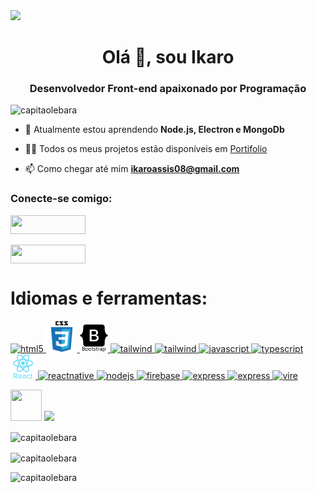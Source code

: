 <img src="https://camo.githubusercontent.com/2597bac0620b2dbaf653f9e0c48326253f5305a4f14febf0e4a71c56c3b1e47e/68747470733a2f2f63646e2e686173686e6f64652e636f6d2f7265732f686173686e6f64652f696d6167652f75706c6f61642f76313631353833393030333034382f5f4657334a666737722e676966"/>

<h1 align="center">Olá 👋, sou Ikaro</h1>
<h3 align="center">Desenvolvedor Front-end apaixonado por Programação</h3>

<p align="left"> <img src= "https://komarev.com/ghpvc/?username=capitaolebara&label=Profile%20views&color=0e75b6&style=flat" alt="capitaolebara" /> </p>

- 🌱 Atualmente estou aprendendo **Node.js, Electron e MongoDb**

- 👨‍💻 Todos os meus projetos estão disponíveis em [Portifolio](link)

- 📫 Como chegar até mim **ikaroassis08@gmail.com**

<h3 align="left">Conecte-se comigo:</h3 >

<!-- linkedin -->
<p align="esquerda">
<a href="https://linkedin.com/in/https://www.linkedin.com/in/ikaro-de-assis-sousa-909406196/" target="blank">
<img align="center " src="https://img.shields.io/badge/LinkedIn-0077B5?style=for-the-badge&logo=linkedin&logoColor=white" 
  width="120" height="30" />
</a>

<!-- INSTAGRAM -->
<a href="https://instagram.com/https:/ /www.instagram.com/hawk_web/?theme=dark" target="blank"><img align="center" src="https://img.shields.io/badge/Instagram-E4405F?style=for-the-badge&logo=instagram&logoColor=white" height="30" width="120"/></a>
</p>




<h1 align="left">Idiomas e ferramentas:</h1>

<!-- BLENDER -->
<a href="https://www.w3.org/html/" target="_blank" rel="noreferrer"> <img src="https://raw.githubusercontent.com/devicons/devicon /master/icons/html5/html5-original-wordmark.svg" alt="html5" height="50"/> </a> 
<a href="https://www.w3schools.com/css/" target="_blank" rel="noreferrer"> <img src="https://raw.githubusercontent.com/devicons/devicon/master/icons/css3/css3-original-wordmark.svg" alt="css3"  height="50"/> </a> 
 <a  href="https://getbootstrap.com" target="_blank" rel=" noreferrer"> 
<img src="https://raw.githubusercontent.com/devicons/devicon/master/icons/bootstrap/bootstrap-plain-wordmark.svg"  height="45"/> </a>
 <a href="https://tailwindcss.com/" target="_blank" rel="noreferrer"> <img src="https://www.vectorlogo.zone/logos/tailwindcss/tailwindcss-icon.svg" alt="tailwind" width="40" height="40"/> </a> 
 <a href="https://tailwindcss.com/" target="_blank" rel="noreferrer"> <img src="https://camo.githubusercontent.com/87f87c1179ee22ce68301ba64d9aaca1e6b55c2a68029638ca12ff5e60827c26/68747470733a2f2f736b696c6c69636f6e732e6465762f69636f6e733f693d7374796c6564636f6d706f6e656e7473" alt="tailwind" width="40" height="40"/> </a> 
 <a href="https://developer.mozilla.org /en-US/docs/Web/JavaScript" target="_blank" rel="noreferrer"> <img src="https://camo.githubusercontent.com/a4199191bff0e00930a78bbcd5f4257c4db4efc3d4bf3b19ca16041751b4c1be/68747470733a2f2f736b696c6c69636f6e732e6465762f69636f6e733f693d6a73" alt="javascript"  height="40"/> </a>
  <a href="https://www.typescriptlang.org/" target="_blank" rel="noreferrer"> <img src="https://camo.githubusercontent.com/6f95f82ca5c1070b62cc44c815f3ae6c581158e41ac5812e70f72babcb590206/68747470733a2f2f736b696c6c69636f6e732e6465762f69636f6e733f693d7473" alt="typescript" width="40" height="40"/> </a> 
 <a href="https://reactjs.org/" target="_blank" rel="noreferrer"> <img src="https://raw.githubusercontent.com/devicons/devicon/master/icons/react/react-original-wordmark.svg" alt="react" width="40" height="40"/> </a> 
  <a href="https://reactnative.dev/" target=" _blank" rel="noreferrer"> <img src="https://camo.githubusercontent.com/86ce870479afdbfa7075d5b25bff8642dd4894a061c920ea9a49d3f77c74b55b/68747470733a2f2f736b696c6c69636f6e732e6465762f69636f6e733f693d7265616374" alt="reactnative" width="40" height="46"/> </a>
    <a href="https://nodejs.org" target="_blank" rel="noreferrer"><img src="https://camo.githubusercontent.com/15d91b1526dc4bc7312db29b376075f09479855c802b57d730a764847ee497c1/68747470733a2f2f736b696c6c69636f6e732e6465762f69636f6e733f693d6e6f64656a73" alt="nodejs" width="40" height="40"/> </a>
 <a href="https://firebase.google.com/" target=" _blank" rel="noreferrer"> <img src="https://www.vectorlogo.zone/logos/firebase/firebase-icon.svg" alt="firebase" width="40" height="40"/> </a> 
 <a href="https://expressjs.com" target="_blank" rel="noreferrer"> <img src="https://camo.githubusercontent.com/92a295910076b8f4b5baa465654123887e2179e74a00b91713a0122919cb7e13/68747470733a2f2f736b696c6c69636f6e732e6465762f69636f6e733f693d65787072657373" alt="express" width="40" height="40"/> </a> 
 <a href="" target="_blank" rel="noreferrer"> <img src="https://www.vectorlogo.zone/logos/git-scm/git-scm-icon.svg" alt="express" width="40" height="40"/> </a>
  <a href="" target="_blank" rel="noreferrer"> <img src="https://camo.githubusercontent.com/9cb5410fe7961b1eb2f6659189fecd4f1dcb86c26937e561e712cd819fd6c579/68747470733a2f2f736b696c6c69636f6e732e6465762f69636f6e733f693d76697465" alt="vire" width="40" height="40"/> </a>

  
 <a href="https://www.blender.org/" target="_blank" rel="noreferrer"> <img src="https://download.blender.org/branding/community/blender_community_badge_white.svg" width="50" height="50"/></a>
 <a href="https://www.blender.org/" target="_blank" rel="noreferrer"> <img src="https://user-images.githubusercontent.com/5307958/38454395-eba34a8a-3a90-11e8-9c95-680a7aea037f.png"  height="50"/></a>



<p><img align="center" src="https://github-readme-stats.vercel.app/api?username=capitaolebara&show_icons=true&locale=en" alt="capitaolebara" /> </p><p><img align="center" src="https://github-readme-streak-stats.herokuapp.com/?user=capitaolebara&" alt="capitaolebara" /></p><p><img align="left" src="https://github-readme-stats.vercel.app/api/top-langs?username=capitaolebara&show_icons=true&locale=en&layout=compact" alt="capitaolebara" /> </p>
